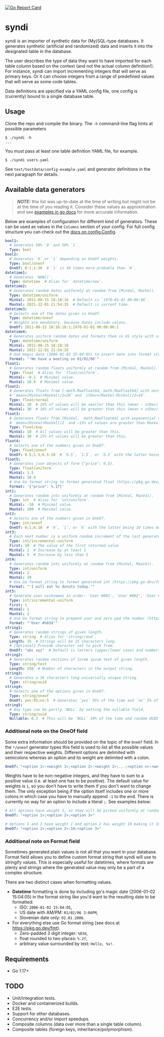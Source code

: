 [![Go Report Card](https://goreportcard.com/badge/github.com/bitstonks/syndi)](https://goreportcard.com/report/github.com/bitstonks/syndi)

# syndi

syndi is an importer of synthetic data for (My)SQL-type databases. It generates synthetic (artificial and randomized)
data and inserts it into the designated table in the database.

The user describes the type of data they want to have imported for each table column based on the context (and not the 
actual column definition!). For instance, syndi can import incrementing integers that will serve as primary keys. Or it
can choose integers from a range of predefined values that will serve as some code tables.

Data definitions are specified via a YAML config file, one config is (currently) bound to a single database table.

## Usage

Clone the repo and compile the binary. The `-h` command-line flag hints at possible parameters
```shell
$ ./syndi -h
...
```

You must pass at least one table definition YAML file, for example.
```shell
$ ./syndi users.yaml
```

See `test/testdata/config-example.yaml` and generator definitions in the next paragraph for details.

## Available data generators

> **_NOTE:_** this list was up-to-date at the time of writing but might not be at the time of you reading it.
> Consider these values as approximation and see
> [examples in go docs](https://pkg.go.dev/github.com/bitstonks/syndi/internal/generators#pkg-examples)
> for more accurate information.

Below are examples of configuration for different kind of generators. These can be used as values in the `Columns`
section of your config. For full config structure you can check out the
[docs on config.Config](https://pkg.go.dev/github.com/bitstonks/syndi/internal/config#Config).

```yaml
bool1:
  # Generates 50% `0` and 50% `1`.
  Type: bool
bool2:
  # Generates `0` or `1` depending on OneOf weights.
  Type: bool/oneof
  OneOf: 0:1;1:30  # `1` is 30 times more probable than `0`.
datetime1:
  # Generates `NOW()`.
  Type: datetime  # Alias for `datetime/now`.
datetime2:
  # Generates random dates uniformly at random from [MinVal, MaxVal).
  Type: datetime/uniform
  MinVal: 2011-08-15 18:18:18  # Default is `1970-01-01 00:00:00`.
  MaxVal: 2021-12-01 21:54:35  # Default is current time.
datetime3:
  # Selects one of the dates given in OneOf.
  Type: datetime/oneof
  # Weights are mandatory, because dates include colons.
  OneOf: 2011-08-15 18:18:18:1;1970-01-01 00:00:00:1
datetime4:
  # Generates uniform random dates and formats them in US style with some extra text.
  Type: datetime/uniform
  MinVal: 2011-08-15 18:18:18
  MaxVal: 2021-12-01 21:54:35
  # Use magic date (2006-01-02 15:04:05) to insert date into format string.
  Format: "'We have a meeting on 01/02/06'"
float1:
  # Generates random floats uniformly at random from [MinVal, MaxVal).
  Type: float  # Alias for `float/uniform`.
  MinVal: -0.1  # Minimal value.
  MaxVal: 10.9  # Maximal value.
float2:
  # Generates floats from [-math.MaxFloat64, math.MaxFloat64] with normal distribution
  # `mean=(MinVal+MaxVal)/2=20` and `stDev=(MaxVal-MinVal)/2=10`.
  Type: float/normal
  MinVal: 10  # 16% of values will be smaller than this (mean - stDev).
  MaxVal: 30  # 16% of values will be greater than this (mean + stDev).
float3:
  # Generates floats from (MinVal,  math.MaxFloat64] with exponential distribution
  # `mean=(MinVal+MaxVal)/2` and ~15% of values are greater than MaxVal.
  Type: float/exp
  MinVal: 10  # All values will be greater than this.
  MaxVal: 30  # 15% of values will be greater than this.
float4:
  # Selects one of the numbers given in OneOf.
  Type: float/oneof
  OneOf: 0.5;1.5;6.5:10  # `0.5`, `1.5`, or `6.5` with the latter being 10 times more likely.
float5:
  # Generates json objects of form {"price": 0.5}.
  Type: float/uniform
  MinVal: 1.5
  MaxVal: 10.9
  # Use Go format string to format generated float (https://pkg.go.dev/fmt).
  Format: '{"price": %.1f}'
int1:
  # Generates random ints uniformly at random from [MinVal, MaxVal).
  Type: int  # Alias for `int/uniform`.
  MinVal: -10  # Minimal value.
  MaxVal: 100  # Maximal value.
int2:
  # Selects one of the numbers given in OneOf.
  Type: int/oneof
  OneOf: 0;1;6:10  # `0`, `1`, or `6` with the latter being 10 times more likely.
int3:
  # Each next number is a uniform random increment of the last generated number
  Type: int/incremental-uniform
  First: 10  # The value of the first returned value
  MinVal: 1  # Increase by at least 1
  MaxVal: 5  # Increase by less than 5
int4:
  # Generates random ints uniformly at random from [MinVal, MaxVal).
  Type: int/uniform
  MinVal: 2
  MaxVal: 10
  # Use Go format string to format generated int (https://pkg.go.dev/fmt).
  Format: "'I will eat %v donuts today.'"
int5:
  # Generate user nicknames in order: 'User #001', 'User #002', 'User #003',...
  Type: int/incremental-uniform
  First: 1
  MinVal: 1
  MaxVal: 2
  # Use Go format string to prepend user and zero-pad the number (https://pkg.go.dev/fmt).
  Format: "'User #%03d'"
string1:
  # Generates random strings of given length.
  Type: string  # Alias for `string/rand`.
  Length: 15  # Strings will be 15 characters long.
  # [Optional] Provide character set to pick from.
  OneOf: "abc xyz"  # Default is letters (upper/lower case) and numbers.
string2:
  # Generates random sections of lorem ipsum text of given length.
  Type: string/text
  Length: 150  # Number of characters in the output string.
string3:
  # Generates a 36 characters long universally unique string.
  Type: string/uuid
string4:
  # Selects one of the options given in OneOf.
  Type: string/oneof
  OneOf: yes:95;no:5  # Generates `yes` 95% of the time and `no` 5% of the time.
string5:
  # Any type can be partly `NULL` by setting the nullable field.
  Type: string/uuid
  Nullable: 0.3  # This will be `NULL` 30% of the time and random UUID 70% of the time.
```
### Additional note on the OneOf field
Some extra information should be provided on the topic of the `OneOf` field. In the `*/oneof` generator types this field
is used to list all the possible values and their respective weights. Different options are delimited with semicolons
whereas an option and its weight are delimited with a colon.
```yaml
OneOf: "<option 1>:<weight 1>;<option 2>:<weight 2>;...;<option n>:<weight n>"
```
Weights have to be non-negative integers, and they have to sum to a positive value (i.e. at least one has to be
positive). The default value for weights is `1`, so you don't have to write them if you don't want to change them. The
only exception being if the option itself includes one or more colons in which case you have to manually append `:1` to
the end. There is currently no way for an option to include a literal `;`. See examples below:

```yaml
# All options have weight 1, so they will be picked uniformly at random.
OneOf: "<option 1>;<option 2>;<option 3>"
```
```yaml
# Options 1 and 3 have weight 1 and option 2 has weight 10 making it 10 times more likely to be picked.
OneOf: "<option 1>;<option 2>:10;<option 3>"
```

### Additional note on Format field
Sometimes generated plain values is not all that you want in your database. Format field allows you to define custom
format string that syndi will use to stringify values. This is especially useful for datetimes, where formats are plenty
and strings where the generated value may only be a part of a complex structure.

There are two distinct cases when formatting values.
* **Datetime** formatting is done by including go's magic date (2006-01-02 15:04:05) in the format string like you'd
want to the resulting date to be formatted:
  * ISO: `2006-01-02 15:04:05`,
  * US date with AM/PM: `01/02/06 3:04PM`,
  * Slovenian date only: `02.01.2006`.
* For everything else use Go format string (see docs at https://pkg.go.dev/fmt).
  * Zero-padded 3 digit integer: `%03d`,
  * float rounded to two places: `%.2f`,
  * arbitrary value surrounded by text: `Hello, %v!`.

## Requirements

* Go 1.17+

## TODO

* Unit/integration tests.
* Docker and containerized builds.
* E2E tests.
* Support for other databases.
* Concurrency and/or import speedups.
* Composite columns (data over more than a single table column).
* Composite tables (foreign keys, inheritance/polymorphism).